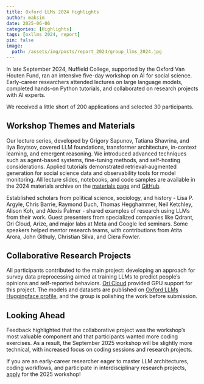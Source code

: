 ```yaml
---
title: Oxford LLMs 2024 Highlights
author: maksim
date: 2025-06-06
categories: [Highlights]
tags: [oxllms 2024, report]
pin: false
image:
  path: /assets/img/posts/report_2024/group_llms_2024.jpg
---
```





In late September 2024, Nuffield College, supported by the Oxford Van Houten Fund, ran an intensive five-day workshop on AI for social science. Early-career researchers attended lectures on large language models, completed hands-on Python tutorials, and collaborated on research projects with AI experts.

We received a little short of 200 applications and selected 30 participants. 

## Workshop Themes and Materials

Our lecture series, developed by Grigory Sapunov, Tatiana Shavrina, and Ilya Boytsov, covered LLM foundations, transformer architecture, in-context learning, and emergent reasoning. We introduced advanced techniques such as agent-based systems, fine-tuning methods, and self-hosting considerations. Applied tutorials demonstrated retrieval-augmented generation for social science data and observability tools for model monitoring. All lecture slides, notebooks, and code samples are available in the 2024 materials archive on the [materials page](https://llmsforsocialscience.net/posts/materials/) and [GitHub](https://github.com/antndlcrx/oxford-llms-workshop).

Established scholars from political science, sociology, and history - Lisa P. Argyle, Chris Barrie, Raymond Duch, Thomas Hegghammer, Neil Ketchley, Alison Koh, and Alexis Palmer - shared examples of research using LLMs from their work. Guest presenters from specialized companies like Qdrant, Ori Cloud, Arize, and major labs at Meta and Google led seminars. Some speakers helped mentor research teams, with contributions from Atita Arora, John Githuly, Christian Silva, and Ciera Fowler.

## Collaborative Research Projects

All participants contributed to the main project: developing an approach for survey data preprocessing aimed at training LLMs to predict people’s opinions and self-reported behaviors. [Ori Cloud](https://www.ori.co/) provided GPU support for this project. The models and datasets are published on [Oxford LLMs Huggingface profile](https://huggingface.co/oxford-llms), and the group is polishing the work before submission.


## Looking Ahead

Feedback highlighted that the collaborative project was the workshop’s most valuable component and that participants wanted more coding exercises. As a result, the September 2025 workshop will be slightly more technical, with increased focus on coding sessions and research projects.

If you are an early-career researcher eager to master LLM architectures, coding workflows, and participate in interdisciplinary research projects, [apply](https://llmsforsocialscience.net/apply!/) for the 2025 workshop!